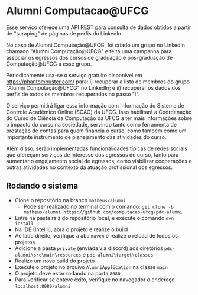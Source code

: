 # Alumni Computacao@UFCG

Esse serviço oferece uma API REST para consulta de dados obtidos a partir de "scraping" de páginas de perfis do LinkedIn.

No caso de Alumni Computação@UFCG, foi criado um grupo no LinkedIn chamado "Alumni Computação@UFCG" e feita uma campanha
para associar os egressos dos cursos de graduação e pós-graduação de Computação@UFCG a esse grupo.

Periodicamente usa-se o serviço gratuito disponível em https://phantombuster.com/ para: i) recuperar a lista de membros
do grupo "Alumni Computação@UFCG" no LinkedIn; e ii) recuperar os dados dos perfis de todos os membros recuperados no
passo "i".

O serviço permitirá ligar essa informação com informação do Sistema de Controle Acadêmico Online (SCAO) da UFCG. Isso
habilitará a Coordenação do Curso de Ciência da Computação da UFCG a ter mais informações sobre o impacto do curso na
sociedade, servindo tanto como ferramenta de prestação de contas para quem financia o curso, como também como um
importante instrumento de planejamento das atividades do curso.

Além disso, serão implementadas funcionalidades típicas de redes sociais que ofereçam serviços de interesse dos egressos
do curso, tanto para aumentar o engajamento social de egressos, como viabilizar cooperações e outras atividades no contexto
da atuação profissional dos egressos.

## Rodando o sistema

- Clone o repositório na branch `matheus/alumni`
  - Pode ser realizado no terminal com o comando: `git clone -b matheus/alumni https://github.com/computacao-ufcg/pdc-alumni`
- Entre na pasta raíz do repositório local, e execute o comando `mvn install`
- Na IDE (Intellij), abra o projeto e realize o build
- Ao lado direito, verifique a aba `maven` e realize o reload de todos os projetos
- Adicione a pasta `private` (enviada via discord) aos diretórios `pdc-alumni\src\main\resources` e `pdc-alumni\target\classes`
- Realize um novo build do projeto
- Execute o projeto no arquivo `AlumniApplication` na classe `main`
- O projeto deve estar rodando na porta `8080`
- Para verificar se obteve êxito, verifique no navegador o endereço `localhost:8080/alumni`
